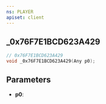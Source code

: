 ```yaml
---
ns: PLAYER
apiset: client
---
```

## _0x76F7E1BCD623A429

```c
// 0x76F7E1BCD623A429
void _0x76F7E1BCD623A429(Any p0);
```


## Parameters
* **p0**:



